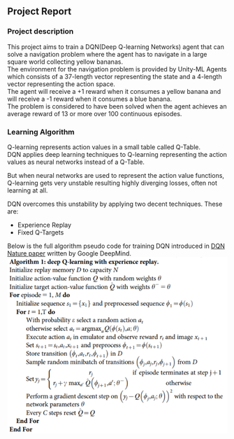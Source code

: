 [//]: # (Image References)

[image4]: https://github.com/sseuraeki/DQN_Navigation/blob/master/images/image4.png "Algorithm"

[//]: # (Links)
[paper1]: https://storage.googleapis.com/deepmind-media/dqn/DQNNaturePaper.pdf

## Project Report

### Project description

This project aims to train a DQN(Deep Q-learning Networks) agent that can solve a navigation problem where the agent has to navigate in a large square world collecting yellow bananas.
<br>The environment for the navigation problem is provided by Unity-ML Agents which consists of a 37-length vector representing the state and a 4-length vector representing the action space.
<br>The agent will receive a +1 reward when it consumes a yellow banana and will receive a -1 reward when it consumes a blue banana.
<br>The problem is considered to have been solved when the agent achieves an average reward of 13 or more over 100 continuous episodes.

### Learning Algorithm

Q-learning represents action values in a small table called Q-Table.
<br>DQN applies deep learning techniques to Q-learning representing the action values as neural networks instead of a Q-Table.

But when neural networks are used to represent the action value functions, Q-learning gets very unstable resulting highly diverging losses, often not learning at all.

DQN overcomes this unstability by applying two decent techniques. These are:
* Experience Replay
* Fixed Q-Targets

Below is the full algorithm pseudo code for training DQN introduced in [DQN Nature paper][paper1] written by Google DeepMind.
![Kernel][image4]

